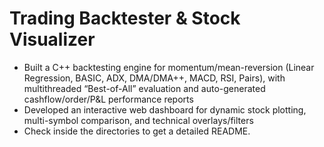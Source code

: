 # Trading Backtester & Stock Visualizer

- Built a C++ backtesting engine for momentum/mean-reversion (Linear Regression, BASIC, ADX, DMA/DMA++, MACD,
RSI, Pairs), with multithreaded “Best-of-All” evaluation and auto-generated cashflow/order/P&L performance reports
- Developed an interactive web dashboard for dynamic stock plotting, multi-symbol comparison, and technical overlays/filters
- Check inside the directories to get a detailed README.
